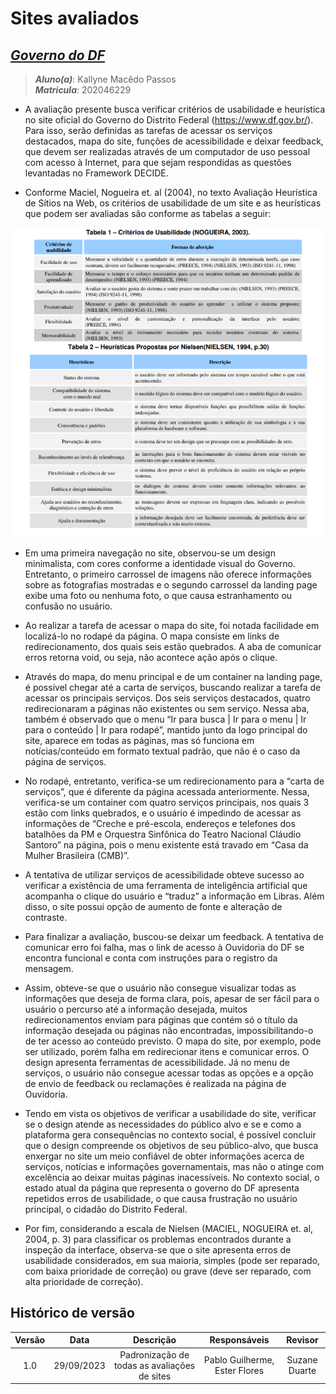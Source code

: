 # **Sites avaliados**

## [_Governo do DF_](https://www.df.gov.br/)

> **_Aluno(a)_**: Kallyne Macêdo Passos  
> **_Matricula_**: 202046229

* A avaliação presente busca verificar critérios de usabilidade e heurística no site oficial do Governo do Distrito Federal (<https://www.df.gov.br/>). Para isso, serão definidas as tarefas de acessar os serviços destacados, mapa do site, funções de acessibilidade e deixar feedback, que devem ser realizadas através de um computador de uso pessoal com acesso à Internet, para que sejam respondidas as questões levantadas no Framework DECIDE.

* Conforme Maciel, Nogueira et. al (2004), no texto Avaliação Heurística de Sítios na Web, os critérios de usabilidade de um site e as heurísticas que podem ser avaliadas são conforme as tabelas a seguir:

![Avaliação Heurística](/docs/assets/images/AvaliacaoHeuristicaKallyne.png)

* Em uma primeira navegação no site, observou-se um design minimalista, com cores conforme a identidade visual do Governo. Entretanto, o primeiro carrossel de imagens não oferece informações sobre as fotografias mostradas e o segundo carrossel da landing page exibe uma foto ou nenhuma foto, o que causa estranhamento ou confusão no usuário.

* Ao realizar a tarefa de acessar o mapa do site, foi notada facilidade em localizá-lo no rodapé da página. O mapa consiste em links de redirecionamento, dos quais seis estão quebrados. A aba de comunicar erros retorna void, ou seja, não acontece ação após o clique.

* Através do mapa, do menu principal e de um container na landing page, é possível chegar até a carta de serviços, buscando realizar a tarefa de acessar os principais serviços. Dos seis serviços destacados, quatro redirecionaram a páginas não existentes ou sem serviço. Nessa aba, também é observado que o menu “Ir para busca | Ir para o menu | Ir para o conteúdo | Ir para rodapé”, mantido junto da logo principal do site, aparece em todas as páginas, mas só funciona em notícias/conteúdo em formato textual padrão, que não é o caso da página de serviços.

* No rodapé, entretanto, verifica-se um redirecionamento para a “carta de serviços”, que é diferente da página acessada anteriormente. Nessa, verifica-se um container com quatro serviços principais, nos quais 3 estão com links quebrados, e o usuário é impedindo de acessar as informações de “Creche e pré-escola, endereços e telefones dos batalhões da PM e Orquestra Sinfônica do Teatro Nacional Cláudio Santoro” na página, pois o menu existente está travado em “Casa da Mulher Brasileira (CMB)”.

* A tentativa de utilizar serviços de acessibilidade obteve sucesso ao verificar a existência de uma ferramenta de inteligência artificial que acompanha o clique do usuário e “traduz” a informação em Libras. Além disso, o site possui opção de aumento de fonte e alteração de contraste.

* Para finalizar a avaliação, buscou-se deixar um feedback. A tentativa de comunicar erro foi falha, mas o link de acesso à Ouvidoria do DF se encontra funcional e conta com instruções para o registro da mensagem.

* Assim, obteve-se que o usuário não consegue visualizar todas as informações que deseja de forma clara, pois, apesar de ser fácil para o usuário o percurso até a informação desejada, muitos redirecionamentos enviam para páginas que contém só o título da informação desejada ou páginas não encontradas, impossibilitando-o de ter acesso ao conteúdo previsto. O mapa do site, por exemplo, pode ser utilizado, porém falha em redirecionar itens e comunicar erros. O design apresenta ferramentas de acessibilidade. Já no menu de serviços, o usuário não consegue acessar todas as opções e a opção de envio de feedback ou reclamações é realizada na página de Ouvidoria.

* Tendo em vista os objetivos de verificar a usabilidade do site, verificar se o design atende as necessidades do público alvo e se e como a plataforma gera consequências no contexto social, é possível concluir que o design compreende os objetivos de seu público-alvo, que busca enxergar no site um meio confiável de obter informações acerca de serviços, notícias e informações governamentais, mas não o atinge com excelência ao deixar muitas páginas inacessíveis. No contexto social, o estado atual da página que representa o governo do DF apresenta repetidos erros de usabilidade, o que causa frustração no usuário principal, o cidadão do Distrito Federal.

* Por fim, considerando a escala de Nielsen (MACIEL, NOGUEIRA et. al, 2004, p. 3) para classificar os problemas encontrados durante a inspeção da interface, observa-se que o site
apresenta erros de usabilidade considerados, em sua maioria, simples (pode ser reparado, com baixa prioridade de correção) ou grave (deve ser reparado, com alta prioridade de correção).

## Histórico de versão

| Versão |    Data    |                  Descrição                   |      Responsáveis      |    Revisor    |
| :----: | :--------: | :------------------------------------------: | :--------------------: | :-----------: |
|  1.0   | 29/09/2023 | Padronização de todas as avaliações de sites | Pablo Guilherme, Ester Flores | Suzane Duarte |
